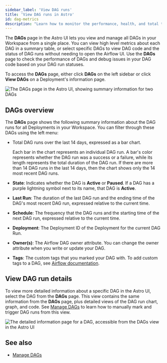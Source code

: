 ```yaml
---
sidebar_label: 'View DAG runs'
title: 'View DAG runs in Astro'
id: dag-metrics
description: "Learn how to monitor the performance, health, and total task volume across your Apache Airflow DAGs. These metrics in Astro can help you with resource allocation and  troubleshooting."
---
```


The **DAGs** page in the Astro UI lets you view and manage all DAGs in your Workspace from a single place. You can view high level metrics about each DAG in a summary table, or select specific DAGs to view DAG code and the status of DAG runs without needing to open the Airflow UI. Use the **DAGs** page to check the performance of DAGs and debug issues in your DAG code based on your DAG run statuses.

To access the **DAGs** page, either click **DAGs** on the left sidebar or click **View DAGs** on a Deployment's information page.

![The DAGs page in the Astro UI, showing summary information for two DAGs](/img/docs/dag-metrics.png)

## DAGs overview

The **DAGs** page shows the following summary information about the DAG runs for all Deployments in your Workspace. You can filter through these DAGs using the left menu:

- Total DAG runs over the last 14 days, expressed as a bar chart.

    Each bar in the chart represents an individual DAG run. A bar's color represents whether the DAG run was a success or a failure, while its length represents the total duration of the DAG run. If there are more than 14 DAG runs in the last 14 days, then the chart shows only the 14 most recent DAG runs.

- **State**: Indicates whether the DAG is **Active** or **Paused**. If a DAG has a purple lightning symbol next to its name, that DAG is **Active**.
- **Last Run**: The duration of the last DAG run and the ending time of the DAG's most recent DAG run, expressed relative to the current time.
- **Schedule**: The frequency that the DAG runs and the starting time of the next DAG run, expressed relative to the current time.
- **Deployment**:  The Deployment ID of the Deployment for the current DAG Run.
- **Owner(s)**: The Airflow DAG owner attribute. You can change the owner attribute when you write or update your DAG.
- **Tags**: The custom tags that you marked your DAG with. To add custom tags to a DAG, see [Airflow documentation](https://airflow.apache.org/docs/apache-airflow/stable/howto/add-dag-tags.html).

## View DAG run details

To view more detailed information about a specific DAG in the Astro UI, select the DAG from the **DAGs** page. This view contains the same information from the **DAGs** page, plus detailed views of the DAG run chart, graph, and code. See [Manage DAGs](manage-dags.md) to learn how to manually mark and trigger DAG runs from this view.

![The detailed information page for a DAG, accessible from the DAGs view in the Astro UI](/img/docs/dag-detail-metrics.png)

## See also

- [Manage DAGs](manage-dags.md)

